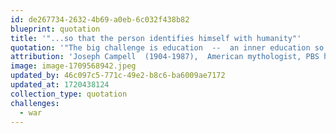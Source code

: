 ```yaml
---
id: de267734-2632-4b69-a0eb-6c032f438b82
blueprint: quotation
title: '"...so that the person identifies himself with humanity"'
quotation: '"The big challenge is education  --  an inner education so that the person identifies himself with humanity, rather than with the in-group.."'
attribution: 'Joseph Campell  (1904-1987),  American mythologist, PBS host'
image: image-1709568942.jpeg
updated_by: 46c097c5-771c-49e2-b8c6-ba6009ae7172
updated_at: 1720438124
collection_type: quotation
challenges:
  - war
---
```

